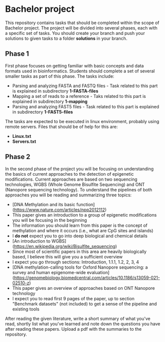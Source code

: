 # Bachelor project

This repository contains tasks that should be completed within the scope of Bachelor project. The project will be divided into several phases, each with a specific set of tasks. You should create your branch and push your solutions to given tasks to a folder **solutions** in your branch.
 
## Phase 1

First phase focuses on getting familiar with basic concepts and data formats used in bioinformatics. Students should complete a set of several smaller tasks as part of this phase.
The tasks include:
  * Parsing and analyzing FASTA and FASTQ files - Task related to this part is explained in subdirectory **1-FASTA-files**
  * Mapping a set of reads to a reference - Taks related to this part is explained in subdirectory **1-mapping**
  * Parsing and analyzing FAST5 files - Task related to this part is explained in subdirectory **1-FAST5-files**
  
  
The tasks are expected to be executed in linux environment, probably using remote servers. Files that should be of help for this are:
  * **Linux.txt**
  * **Servers.txt**
 

## Phase 2

In the second phase of the project you will be focusing on understanding the basics of current approaches to the detection of epigenetic modifications. 
Current approaches are based on two sequencing technologies, WGBS (Whole Genome Bisulfite Sequencing) and ONT (Nanopore sequencing technology). To understand the pipelines of both approaches you will be reading and summarizing three topics:
 * [DNA Methylation and its basic function] (https://www.nature.com/articles/npp2012112)
  * This paper gives an introduction to a group of epigenetic modifications you will be focusing in the beginning
  * The information you should learn from this paper is the concept of methylation and where it occurs (i.e., what are CpG sites and islands)
  * I **do not** expect you to go into deep biological and chemical details
 * [An introduction to WGBS] (https://en.wikipedia.org/wiki/Bisulfite_sequencing)
  * Since most of scientific papers in this area are heavily biologically based, I believe this will give you a sufficient overview
  * I expect you go through sections: Introduction, 1.1.1, 1.2, 2, 3, 4
 * [DNA methylation-calling tools for Oxford Nanopore sequencing: a survey and human epigenome-wide evaluation] (https://genomebiology.biomedcentral.com/articles/10.1186/s13059-021-02510-z)
  * This paper gives an overview of approaches based on ONT Nanopore technology
  * I expect you to read first 9 pages of the paper, up to section "Benchmark datasets" (not included) to get a sense of the pipeline and existing tools
 
 
After reading the given literature, write a short summary of what you've read, shortly list what you've learned and note down the questions you have after reading these papers. Upload a pdf with the summaries to the repository.
